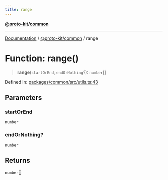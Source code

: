```yaml
---
title: range
---
```


[**@proto-kit/common**](../README.md)

***

[Documentation](../../../README.md) / [@proto-kit/common](../README.md) / range

# Function: range()

> **range**(`startOrEnd`, `endOrNothing`?): `number`[]

Defined in: [packages/common/src/utils.ts:43](https://github.com/proto-kit/framework/blob/b953c754e500c62f01fbbd6d09adfb2f5577269d/packages/common/src/utils.ts#L43)

## Parameters

### startOrEnd

`number`

### endOrNothing?

`number`

## Returns

`number`[]
